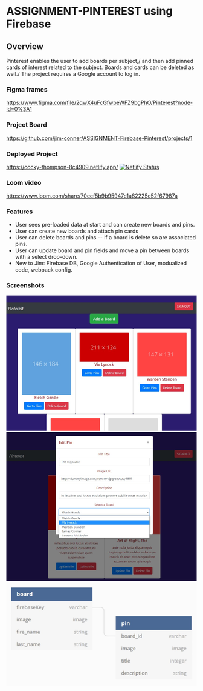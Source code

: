 # ASSIGNMENT-PINTEREST using Firebase

## Overview 
Pinterest enables the user to add boards per subject,/
and then add pinned cards of interest related to the subject.
Boards and cards can be deleted as well./
The project requires a Google account to log in.


### Figma frames
https://www.figma.com/file/2qwX4uFcGfwpeWFZ9bgPhO/Pinterest?node-id=0%3A1

### Project Board
https://github.com/jim-conner/ASSIGNMENT-Firebase-Pinterest/projects/1

### Deployed Project
https://cocky-thompson-8c4909.netlify.app/ [![Netlify Status](https://api.netlify.com/api/v1/badges/0984cab0-32f6-46d7-ba14-ce3cb4e50244/deploy-status)](https://app.netlify.com/sites/cocky-thompson-8c4909/deploys)
### Loom video
https://www.loom.com/share/70ecf5b9b95947c1a62225c52f67987a

### Features
- User sees pre-loaded data at start and can create new boards and pins.
- User can create new boards and attach pin cards
- User can delete boards and pins -- if a board is delete so are associated pins.
- User can update board and pin fields and move a pin between boards with a select drop-down.
- New to Jim: Firebase DB, Google Authentication of User, modualized code, webpack config.

### Screenshots
![Pinterest start](https://github.com/jim-conner/ASSIGNMENT-Firebase-Pinterest/blob/main/Pinterest%20screenshot%201.jpg)
![Pinterest updat pin](https://github.com/jim-conner/ASSIGNMENT-Firebase-Pinterest/blob/main/Pinterest%20screenshot%202.jpg)
![Pinterest ERD](https://github.com/jim-conner/ASSIGNMENT-Firebase-Pinterest/blob/main/Pinterest%20screenshot%20erd.jpg)
